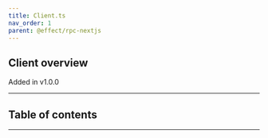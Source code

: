 ```yaml
---
title: Client.ts
nav_order: 1
parent: @effect/rpc-nextjs
---
```


## Client overview

Added in v1.0.0

---

<h2 class="text-delta">Table of contents</h2>

---
